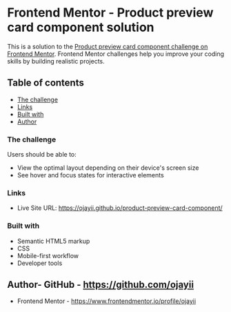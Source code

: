 # Frontend Mentor - Product preview card component solution

This is a solution to the [Product preview card component challenge on Frontend Mentor](https://www.frontendmentor.io/challenges/product-preview-card-component-GO7UmttRfa). Frontend Mentor challenges help you improve your coding skills by building realistic projects. 

## Table of contents
  - [The challenge](#the-challenge)
  - [Links](#links)
  - [Built with](#built-with)
  - [Author](#author)

### The challenge

Users should be able to:

- View the optimal layout depending on their device's screen size
- See hover and focus states for interactive elements

### Links

- Live Site URL: https://ojayii.github.io/product-preview-card-component/

### Built with

- Semantic HTML5 markup
- CSS
- Mobile-first workflow
- Developer tools

## Author- GitHub - https://github.com/ojayii
- Frontend Mentor - https://www.frontendmentor.io/profile/ojayii
